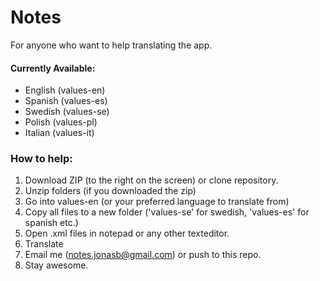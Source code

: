 Notes
===========
For anyone who want to help translating the app. 

#### Currently Available:
* English (values-en)
* Spanish (values-es)
* Swedish (values-se)
* Polish (values-pl)
* Italian (values-it)


### How to help:
1. Download ZIP (to the right on the screen) or clone repository.
2. Unzip folders (if you downloaded the zip)
3. Go into values-en (or your preferred language to translate from)
4. Copy all files to a new folder ('values-se' for swedish, 'values-es' for spanish etc.)
5. Open .xml files in notepad or any other texteditor.
6. Translate
7. Email me (notes.jonasb@gmail.com) or push to this repo.
8. Stay awesome.
